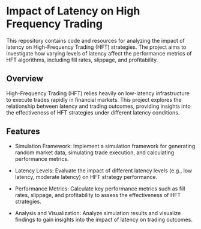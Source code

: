 # Impact of Latency on High Frequency Trading

This repository contains code and resources for analyzing the impact of latency on High-Frequency Trading (HFT) strategies. The project aims to investigate how varying levels of latency affect the performance metrics of HFT algorithms, including fill rates, slippage, and profitability.

## Overview 

High-Frequency Trading (HFT) relies heavily on low-latency infrastructure to execute trades rapidly in financial markets. This project explores the relationship between latency and trading outcomes, providing insights into the effectiveness of HFT strategies under different latency conditions.

## Features

- Simulation Framework: Implement a simulation framework for generating random market data, simulating trade execution, and calculating performance metrics.

- Latency Levels: Evaluate the impact of different latency levels (e.g., low latency, moderate latency) on HFT strategy performance.

- Performance Metrics: Calculate key performance metrics such as fill rates, slippage, and profitability to assess the effectiveness of HFT strategies.

- Analysis and Visualization: Analyze simulation results and visualize findings to gain insights into the impact of latency on trading outcomes.
